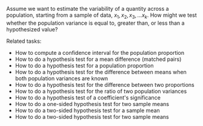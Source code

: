 
Assume we want to estimate the variability of a quantity across a population,
starting from a sample of data, $x_1, x_2, x_3, \ldots x_k$.
How might we test whether the population variance is equal to, greater than,
or less than a hypothesized value?

Related tasks:

 * How to compute a confidence interval for the population proportion
 * How to do a hypothesis test for a mean difference (matched pairs)
 * How to do a hypothesis test for a population proportion
 * How to do a hypothesis test for the difference between means when both population variances are known
 * How to do a hypothesis test for the difference between two proportions
 * How to do a hypothesis test for the ratio of two population variances
 * How to do a hypothesis test of a coefficient's significance
 * How to do a one-sided hypothesis test for two sample means
 * How to do a two-sided hypothesis test for a sample mean
 * How to do a two-sided hypothesis test for two sample means
